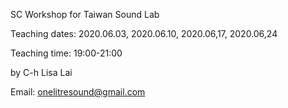 SC Workshop for Taiwan Sound Lab

Teaching dates: 2020.06.03, 2020.06.10, 2020.06,17, 2020.06,24

Teaching time: 19:00-21:00

by C-h Lisa Lai

Email: onelitresound@gmail.com

